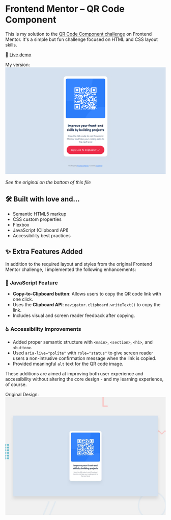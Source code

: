 # Frontend Mentor – QR Code Component

This is my solution to the [QR Code Component challenge](https://www.frontendmentor.io/challenges/qr-code-component-iux_sIO_H) on Frontend Mentor. It's a simple but fun challenge focused on HTML and CSS layout skills.

🔗 [Live demo](https://mdohr07.github.io/Frontend-Challenges/QR-code%20component/) 

My version:
![Design preview for the QR code component by mdohr07](images/Screenshot%202025-04-29.png)

*See the original on the bottom of this file*

## 🛠 Built with love and...

- Semantic HTML5 markup
- CSS custom properties
- Flexbox
- JavaScript (Clipboard API)
- Accessibility best practices

## ✨ Extra Features Added

In addition to the required layout and styles from the original Frontend Mentor challenge, I implemented the following enhancements:

### 🔧 JavaScript Feature
- **Copy-to-Clipboard button**: Allows users to copy the QR code link with one click.
- Uses the **Clipboard API**: `navigator.clipboard.writeText()` to copy the link.
- Includes visual and screen reader feedback after copying.

### ♿ Accessibility Improvements
- Added proper semantic structure with `<main>`, `<section>`, `<h1>`, and `<button>`.
- Used `aria-live="polite"` with `role="status"` to give screen reader users a non-intrusive confirmation message when the link is copied.
- Provided meaningful `alt` text for the QR code image.

These additions are aimed at improving both user experience and accessibility without altering the core design - and my learning experience, of course.

Original Design:
![Design preview for the QR code component coding challenge](./preview.jpg)


